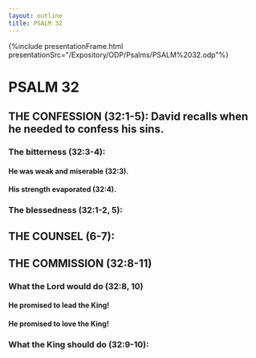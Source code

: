 ```yaml
---
layout: outline
title: PSALM 32
---
```

{%include presentationFrame.html presentationSrc="/Expository/ODP/Psalms/PSALM%2032.odp"%}

# PSALM 32 
## THE CONFESSION (32:1-5): David recalls when he needed to confess his sins. 
###  The bitterness (32:3-4): 
####  He was weak and miserable (32:3). 
####  His strength evaporated (32:4). 
###  The blessedness (32:1-2, 5): 
## THE COUNSEL (6-7): 
## THE COMMISSION (32:8-11) 
###  What the Lord would do (32:8, 10) 
####  He promised to lead the King! 
####  He promised to love the King! 
###  What the King should do (32:9-10): 
